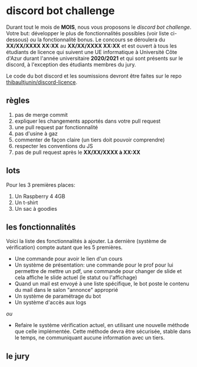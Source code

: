 # discord bot challenge
Durant tout le mois de **MOIS**, nous vous proposons le *discord bot challenge*.
Votre but: développer le plus de fonctionnalités possibles (voir liste ci-dessous) *ou* la fonctionnalité bonus.
Le concours se déroulera du **XX/XX/XXXX XX:XX** au **XX/XX/XXXX XX:XX** et est ouvert à tous les étudiants de licence qui suivent une UE informatique à Université Côte d'Azur durant l'année universitaire **2020/2021** et qui sont présents sur le discord, à l'exception des étudiants membres du jury.

Le code du bot discord et les soumissions devront être faites sur le repo [thibaultjunin/discord-licence](https://github.com/thibaultjunin/discord-licence).

## règles
1. pas de merge commit
2. expliquer les changements apportés dans votre pull request
3. une pull request par fonctionnalité
4. pas d'usine à gaz
5. commenter de façon claire (un tiers doit pouvoir comprendre)
6. respecter les conventions du JS
7. pas de pull request après le **XX/XX/XXXX à XX:XX**

## lots
Pour les 3 premières places:
1. Un Raspberry 4 4GB
2. Un t-shirt
3. Un sac à goodies

## les fonctionnalités
Voici la liste des fonctionnalités à ajouter. La dernière (système de vérification) compte autant que les 5 premières.

* Une commande pour avoir le lien d'un cours
* Un système de présentation: une commande pour le prof pour lui permettre de mettre un pdf, une commande pour changer de slide et cela affiche le slide actuel (le statut ou l'affichage)
* Quand un mail est envoyé à une liste spécifique, le bot poste le contenu du mail dans le salon "annonce" approprié
* Un système de paramétrage du bot
* Un système d'accès aux logs

*ou*

* Refaire le système vérification actuel, en utilisant une nouvelle méthode que celle implémentée.
Cette méthode devra être sécurisée, stable dans le temps, ne communiquant aucune information avec un tiers.

## le jury
